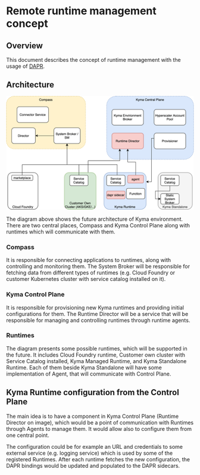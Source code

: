 # Remote runtime management concept

## Overview

This document describes the concept of runtime management with the usage of [DAPR](https://dapr.io).

## Architecture

![Concept image](assets/concept.png?raw=true "Concept")

The diagram above shows the future architecture of Kyma environment.
There are two central places, Compass and Kyma Control Plane along with runtimes which will communicate with them.

### Compass
It is responsible for connecting applications to runtimes, along with controlling and monitoring them.
The System Broker will be responsible for fetching data from different types of runtimes (e.g. Cloud Foundry or customer Kubernetes cluster with service catalog installed on it).  

### Kyma Control Plane
It is responsible for provisioning new Kyma runtimes and providing initial configurations for them. 
The Runtime Director will be a service that will be responsible for managing and controlling runtimes through runtime agents.

### Runtimes
The diagram presents some possible runtimes, which will be supported in the future. It includes Cloud Foundry runtime, Customer own cluster with Service Catalog installed, Kyma Managed Runtime, and Kyma Standalone Runtime. 
Each of them beside Kyma Standalone will have some implementation of Agent, that will communicate with Control Plane.

## Kyma Runtime configuration from the Control Plane
The main idea is to have a component in Kyma Control Plane (Runtime Director on image), which would be a point of communication with Runtimes through Agents to manage them. It would allow also to configure them from one central point.

The configuration could be for example an URL and credentials to some external service (e.g. logging service) which is used by some of the registered Runtimes. After each runtime fetches the new configuration, the DAPR bindings would be updated and populated to the DAPR sidecars.
